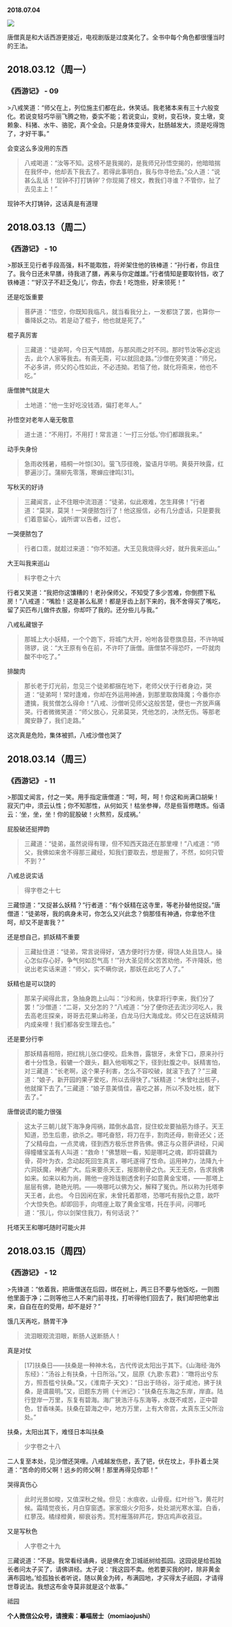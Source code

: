 
          
            
**2018.07.04**



![](//upload-images.jianshu.io/upload_images/51001-22986f54e50a5e38.jpg)




唐僧真是和大话西游更接近，电视剧版是过度美化了。全书中每个角色都很懂当时的王法。
<h2>2018.03.12（周一）</h2>
<h3>《西游记》 - 09</h3>
>八戒笑道：“师父在上，列位施主们都在此，休笑话。我老猪本来有三十六般变化。若说变轻巧华丽飞腾之物，委实不能；若说变山，变树，变石块，变土墩，变赖象、科猪、水牛、骆驼，真个全会。只是身体变得大，肚肠越发大，须是吃得饱了，才好干事。”



会变这么多没用的东西
>八戒喝道：“汝等不知。这榜不是我揭的，是我师兄孙悟空揭的，他暗暗揣在我怀中，他却丢下我去了。若得此事明白，我与你寻他去。”众人道：“说甚么乱话！‘现钟不打打铸钟’？你现揭了榜文，教我们寻谁？不管你，扯了去见主上！”



现钟不大打铸钟，这话真是有道理
<h2>2018.03.13（周二）</h2>
<h3>《西游记》 - 10</h3>
>那妖王见行者手段高强，料不能取胜，将斧架住他的铁棒道：“孙行者，你且住了。我今日还未早膳，待我进了膳，再来与你定雌雄。”行者情知是要取铃铛，收了铁棒道：“‘好汉子不赶乏兔儿’，你去，你去！吃饱些，好来领死！”



还是吃饭重要
>菩萨道：“悟空，你既知我临凡，就当看我分上，一发都饶了罢，也算你一番降妖之功。若是动了棍子，他也就是死了。”



棍子真厉害
>三藏道：“徒弟呵，今日天气晴朗，与那风雨之时不同。那时节汝等必定远去，此个人家等我去。有斋无斋，可以就回走路。”沙僧在旁笑道：“师兄，不必多讲，师父的心性如此，不必违拗。若恼了他，就化将斋来，他也不吃。”



唐僧脾气就是大
>土地道：“他一生好吃没钱酒，偏打老年人。”



孙悟空对老年人毫无敬意
>道士道：“不用打，不用打！常言道：‘一打三分低。’你们都跟我来。”



动手失身份
>急雨收残暑，梧桐一叶惊[30]。萤飞莎径晚，蛩语月华明。黄葵开映露，红蓼遍沙汀。蒲柳先零落，寒蝉应律鸣[31]。



写秋天的好诗
>三藏闻言，止不住眼中流泪道：“徒弟，似此艰难，怎生拜佛！”行者道：“莫哭，莫哭！一哭便脓包行了！他这报信，必有几分虚话，只是要我们着意留心，诚所谓‘以告者，过也’。



一哭便脓包了
>行者口乖，就趁过来道：“你不知道。大王见我烧得火好，就升我来巡山。”



大王叫我来巡山
>料字卷之十六

行者又笑道：“我把你这馕糟的！老孙保师父，不知受了多少苦难，你倒攒下私房！”八戒道：“嘴脸！这是甚么私房！都是牙齿上刮下来的，我不舍得买了嘴吃，留了买匹布儿做件衣服，你却吓了我的。还分些儿与我。”



八戒私藏银子
>那城上大小妖精，一个个跑下，将城门大开，吩咐各营卷旗息鼓，不许呐喊筛锣，说：“大王原有令在前，不许吓了唐僧。唐僧禁不得恐吓，一吓就肉酸不中吃了。”



排酸肉
>那长老于灯光前，忽见三个徒弟都捆在地下，老师父伏于行者身边，哭道：“徒弟呵！常时逢难，你却在外运用神通，到那里取救降魔；今番你亦遭擒，我贫僧怎么得命！”八戒、沙僧听见师父这般苦楚，便也一齐放声痛哭。行者微微笑道：“师父放心，兄弟莫哭，凭他怎的，决然无伤。等那老魔安静了，我们走路。”



这次真是危险，集体被抓，八戒沙僧也哭了
<h2>2018.03.14（周三）</h2>
<h3>《西游记》 - 11</h3>
>那国丈闻言，付之一笑。用手指定唐僧道：“呵，呵，呵！你这和尚满口胡柴！寂灭门中，须云认性；你不知那性，从何如灭！枯坐参禅，尽是些盲修瞎炼。俗语云：‘坐，坐，坐！你的屁股破！火熬煎，反成祸。’



屁股破还挺押韵
>三藏道：“徒弟，虽然说得有理，但不知西天路还在那里哩！”八戒道：“师父，我佛如来舍不得那三藏经，知我们要取去，想是搬了，不然，如何只管不到？”



八戒总说实话
>得字卷之十七

三藏惊道：“又捉甚么妖精？”行者道：“有个妖精在这寺里，等老孙替他捉捉。”唐僧道：“徒弟呀，我的病身未可，你怎么又兴此念？倘那怪有神通，你拿他不住呵，却又不是害我？”



还是想自己，抓妖精不重要
>三藏扯住道：“徒弟，常言说得好，‘遇方便时行方便，得饶人处且饶人。操心怎似存心好，争气何如忍气高！’”孙大圣见师父苦苦劝他，不许降妖，他说出老实话来道：“师父，实不瞒你说，那妖在此吃了人了。”



妖精也是可以饶的
>那呆子闻得此言，急抽身跑上山叫：“沙和尚，快拿将行李来，我们分了罢！”沙僧道：“二哥，又分怎的？”八戒道：“分了便你还去流沙河吃人，我去高老庄探亲，哥哥去花果山称圣，白龙马归大海成龙。师父已在这妖精洞内成亲哩！我们都各安生理去也。”



还是要分行李
>那妖精喜相陪，把红桃儿张口便咬。启朱唇，露银牙，未曾下口，原来孙行者十分性急，毂辘一个跟头，翻入他咽喉之下，径到肚腹之中。妖精害怕，对三藏道：“长老啊，这个果子利害，怎么不容咬破，就滚下去了？”三藏道：“娘子，新开园的果子爱吃，所以去得快了。”妖精道：“未曾吐出核子，他就撺下去了。”三藏道：“娘子意美情佳，喜吃之甚，所以不及吐核，就下去了。”



唐僧说谎的能力很强
>这太子三朝儿就下海净身闯祸，踏倒水晶宫，捉住蛟龙要抽筋为绦子。天王知道，恐生后患，欲杀之。哪吒奋怒，将刀在手，割肉还母，剔骨还父；还了父精母血，一点灵魂，径到西方极乐世界告佛。佛正与众菩萨讲经，只闻得幢幡宝盖有人叫道：“救命！”佛慧眼一看，知是哪吒之魂，即将碧藕为骨，荷叶为衣，念动起死回生真言，哪吒遂得了性命。运用神力，法降九十六洞妖魔，神通广大。后来要杀天王，报那剔骨之仇。天王无奈，告求我佛如来。如来以和为尚，赐他一座玲珑剔透舍利子如意黄金宝塔，——那塔上层层有佛，艳艳光明。——唤哪吒以佛为父，解释了冤仇。所以称为托塔李天王者，此也。
今日因闲在家，未曾托着那塔，恐哪吒有报仇之意，故吓个大惊失色。却即回手，向塔座上取了黄金宝塔，托在手间，问哪吒道：“孩儿，你以剑架住我刀，有何话说？”



托塔天王和哪吒随时可能火并
<h2>2018.03.15（周四）</h2>
<h3>《西游记》 - 12</h3>
>先锋道：“依着我，把唐僧送在后园，绑在树上，两三日不要与他饭吃，一则图他里面于净；二则等他三人不来门前寻找，打听得他们回去了，我们却把他拿出来，自自在在的受用，却不是好？”



饿几天再吃，肠胃干净
>流泪眼观流泪眼，断肠人送断肠人！



真是对仗
>[17]扶桑日——扶桑是一种神木名，古代传说太阳出于其下。《山海经·海外东经》：“汤谷上有扶桑，十日所浴。”又，屈原《九歌·东君》：“暾将出兮东方，照吾槛兮扶桑。”又，《淮南子·天文》：“日出于旸谷，浴于咸池，拂于扶桑，是谓晨明。”又，旧题东方朔《十洲记》：“扶桑在东海之东岸，岸直。陆行登岸一万里，东复有碧海。海广狭浩汗与东海等，水既不咸苦，正中碧色，甘香味美。扶桑在碧海之中，地方万里，上有大帝宫，太真东王父所治处。”



扶桑，太阳出其下，难怪日本叫扶桑
>少字卷之十八

二人复至本处，见沙僧还哭哩。八戒越发伤悲，丢了钯，伏在坟上，手扑着土哭道：“苦命的师父啊！远乡的师父啊！那里再得见你耶！”



哭得真伤心
>此时光景如梭，又值深秋之候。但见：水痕收，山骨瘦。红叶纷飞，黄花时候。霜晴觉夜长，月白穿窗透。家家烟火夕阳多，处处湖光寒水溜。白香，红蓼茂。橘绿橙黄，柳衰谷秀。荒村雁落碎芦花，野店鸡声收菽豆。



又是写秋色
>人字卷之十九

三藏说道：“不是。我常看经诵典，说是佛在舍卫城祇树给孤园。这园说是给孤独长者问太子买了，请佛讲经。太子说：‘我这园不卖。他若要买我的时，除非黄金满布园地。’给孤独长者听说，随以黄金为砖，布满园地，才买得太子祇园，才请得世尊说法。我想这布金寺莫非就是这个故事。”



祗园


**个人微信公众号，请搜索：摹喵居士（momiaojushi）**

          
        